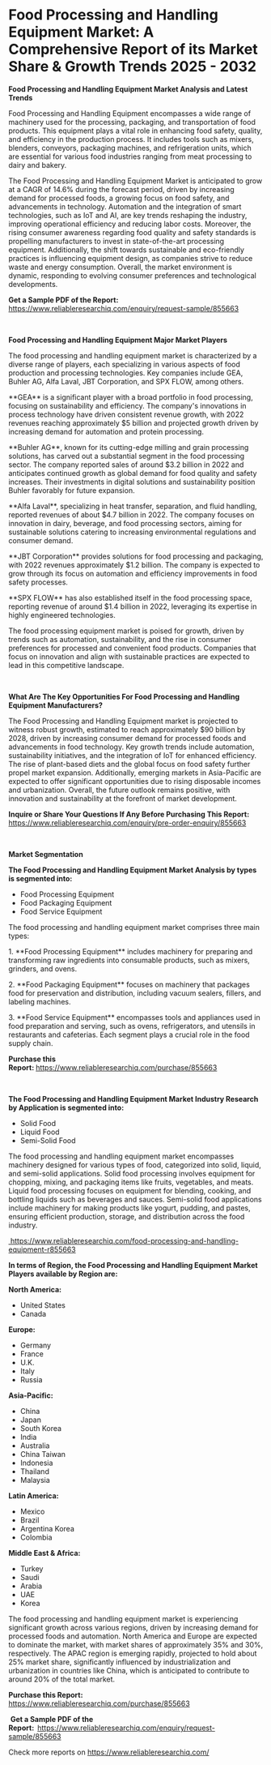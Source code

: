 <p><h1>Food Processing and Handling Equipment Market: A Comprehensive Report of its Market Share & Growth Trends 2025 - 2032</h1></p><p><strong>Food Processing and Handling Equipment Market Analysis and Latest Trends</strong></p>
<p><p>Food Processing and Handling Equipment encompasses a wide range of machinery used for the processing, packaging, and transportation of food products. This equipment plays a vital role in enhancing food safety, quality, and efficiency in the production process. It includes tools such as mixers, blenders, conveyors, packaging machines, and refrigeration units, which are essential for various food industries ranging from meat processing to dairy and bakery.</p><p>The Food Processing and Handling Equipment Market is anticipated to grow at a CAGR of 14.6% during the forecast period, driven by increasing demand for processed foods, a growing focus on food safety, and advancements in technology. Automation and the integration of smart technologies, such as IoT and AI, are key trends reshaping the industry, improving operational efficiency and reducing labor costs. Moreover, the rising consumer awareness regarding food quality and safety standards is propelling manufacturers to invest in state-of-the-art processing equipment. Additionally, the shift towards sustainable and eco-friendly practices is influencing equipment design, as companies strive to reduce waste and energy consumption. Overall, the market environment is dynamic, responding to evolving consumer preferences and technological developments.</p></p>
<p><strong>Get a Sample PDF of the Report:&nbsp;</strong> <a href="https://www.reliableresearchiq.com/enquiry/request-sample/855663?utm_campaign=2251&utm_medium=2&utm_source=Github&utm_content=ia&utm_term=17022025&utm_id=food-processing-and-handling-equipment">https://www.reliableresearchiq.com/enquiry/request-sample/855663</a></p>
<p>&nbsp;</p>
<p><strong>Food Processing and Handling Equipment Major Market Players</strong></p>
<p><p>The food processing and handling equipment market is characterized by a diverse range of players, each specializing in various aspects of food production and processing technologies. Key companies include GEA, Buhler AG, Alfa Laval, JBT Corporation, and SPX FLOW, among others.</p><p>**GEA** is a significant player with a broad portfolio in food processing, focusing on sustainability and efficiency. The company's innovations in process technology have driven consistent revenue growth, with 2022 revenues reaching approximately $5 billion and projected growth driven by increasing demand for automation and protein processing.</p><p>**Buhler AG**, known for its cutting-edge milling and grain processing solutions, has carved out a substantial segment in the food processing sector. The company reported sales of around $3.2 billion in 2022 and anticipates continued growth as global demand for food quality and safety increases. Their investments in digital solutions and sustainability position Buhler favorably for future expansion.</p><p>**Alfa Laval**, specializing in heat transfer, separation, and fluid handling, reported revenues of about $4.7 billion in 2022. The company focuses on innovation in dairy, beverage, and food processing sectors, aiming for sustainable solutions catering to increasing environmental regulations and consumer demand.</p><p>**JBT Corporation** provides solutions for food processing and packaging, with 2022 revenues approximately $1.2 billion. The company is expected to grow through its focus on automation and efficiency improvements in food safety processes.</p><p>**SPX FLOW** has also established itself in the food processing space, reporting revenue of around $1.4 billion in 2022, leveraging its expertise in highly engineered technologies. </p><p>The food processing equipment market is poised for growth, driven by trends such as automation, sustainability, and the rise in consumer preferences for processed and convenient food products. Companies that focus on innovation and align with sustainable practices are expected to lead in this competitive landscape.</p></p>
<p>&nbsp;</p>
<p><strong>What Are The Key Opportunities For Food Processing and Handling Equipment Manufacturers?</strong></p>
<p><p>The Food Processing and Handling Equipment market is projected to witness robust growth, estimated to reach approximately $90 billion by 2028, driven by increasing consumer demand for processed foods and advancements in food technology. Key growth trends include automation, sustainability initiatives, and the integration of IoT for enhanced efficiency. The rise of plant-based diets and the global focus on food safety further propel market expansion. Additionally, emerging markets in Asia-Pacific are expected to offer significant opportunities due to rising disposable incomes and urbanization. Overall, the future outlook remains positive, with innovation and sustainability at the forefront of market development.</p></p>
<p><strong>Inquire or Share Your Questions If Any Before Purchasing This Report:</strong> <a href="https://www.reliableresearchiq.com/enquiry/pre-order-enquiry/855663?utm_campaign=2251&utm_medium=2&utm_source=Github&utm_content=ia&utm_term=17022025&utm_id=food-processing-and-handling-equipment">https://www.reliableresearchiq.com/enquiry/pre-order-enquiry/855663</a></p>
<p>&nbsp;</p>
<p><strong>Market Segmentation</strong></p>
<p><strong>The Food Processing and Handling Equipment Market Analysis by types is segmented into:</strong></p>
<p><ul><li>Food Processing Equipment</li><li>Food Packaging Equipment</li><li>Food Service Equipment</li></ul></p>
<p><p>The food processing and handling equipment market comprises three main types: </p><p>1. **Food Processing Equipment** includes machinery for preparing and transforming raw ingredients into consumable products, such as mixers, grinders, and ovens.</p><p>  </p><p>2. **Food Packaging Equipment** focuses on machinery that packages food for preservation and distribution, including vacuum sealers, fillers, and labeling machines.</p><p>  </p><p>3. **Food Service Equipment** encompasses tools and appliances used in food preparation and serving, such as ovens, refrigerators, and utensils in restaurants and cafeterias. Each segment plays a crucial role in the food supply chain.</p></p>
<p><strong>Purchase this Report:&nbsp;</strong><a href="https://www.reliableresearchiq.com/purchase/855663?utm_campaign=2251&utm_medium=2&utm_source=Github&utm_content=ia&utm_term=17022025&utm_id=food-processing-and-handling-equipment">https://www.reliableresearchiq.com/purchase/855663</a></p>
<p>&nbsp;</p>
<p><strong>The Food Processing and Handling Equipment Market Industry Research by Application is segmented into:</strong></p>
<p><ul><li>Solid Food</li><li>Liquid Food</li><li>Semi-Solid Food</li></ul></p>
<p><p>The food processing and handling equipment market encompasses machinery designed for various types of food, categorized into solid, liquid, and semi-solid applications. Solid food processing involves equipment for chopping, mixing, and packaging items like fruits, vegetables, and meats. Liquid food processing focuses on equipment for blending, cooking, and bottling liquids such as beverages and sauces. Semi-solid food applications include machinery for making products like yogurt, pudding, and pastes, ensuring efficient production, storage, and distribution across the food industry.</p></p>
<p><a href="https://www.reliableresearchiq.com/food-processing-and-handling-equipment-r855663?utm_campaign=2251&utm_medium=2&utm_source=Github&utm_content=ia&utm_term=17022025&utm_id=food-processing-and-handling-equipment">&nbsp;https://www.reliableresearchiq.com/food-processing-and-handling-equipment-r855663</a></p>
<p><strong>In terms of Region, the Food Processing and Handling Equipment Market Players available by Region are:</strong></p>
<p>
    <p> <strong> North America: </strong>
        <ul>
            <li>United States</li>
            <li>Canada</li>
        </ul>
        </p> 
    <p> <strong> Europe: </strong>
        <ul>
            <li>Germany</li>
            <li>France</li>
            <li>U.K.</li>
            <li>Italy</li>
            <li>Russia</li>
        </ul>
        </p> 
    <p> <strong> Asia-Pacific: </strong>
        <ul>
            <li>China</li>
            <li>Japan</li>
            <li>South Korea</li>
            <li>India</li>
            <li>Australia</li>
            <li>China Taiwan</li>
            <li>Indonesia</li>
            <li>Thailand</li>
            <li>Malaysia</li>
        </ul>
        </p> 
    <p> <strong> Latin America: </strong>
        <ul>
            <li>Mexico</li>
            <li>Brazil</li>
            <li>Argentina Korea</li>
            <li>Colombia</li>
        </ul>
        </p> 
    <p> <strong> Middle East & Africa: </strong>
        <ul>
            <li>Turkey</li>
            <li>Saudi</li>
            <li>Arabia</li>
            <li>UAE</li>
            <li>Korea</li>
        </ul>
    </p>
    </p>
<p><p>The food processing and handling equipment market is experiencing significant growth across various regions, driven by increasing demand for processed foods and automation. North America and Europe are expected to dominate the market, with market shares of approximately 35% and 30%, respectively. The APAC region is emerging rapidly, projected to hold about 25% market share, significantly influenced by industrialization and urbanization in countries like China, which is anticipated to contribute to around 20% of the total market.</p></p>
<p><strong>Purchase this Report: </strong><a href="https://www.reliableresearchiq.com/purchase/855663?utm_campaign=2251&utm_medium=2&utm_source=Github&utm_content=ia&utm_term=17022025&utm_id=food-processing-and-handling-equipment">https://www.reliableresearchiq.com/purchase/855663</a></p>
<p>&nbsp;<strong>Get a Sample PDF of the Report:&nbsp;&nbsp;</strong><a href="https://www.reliableresearchiq.com/enquiry/request-sample/855663?utm_campaign=2251&utm_medium=2&utm_source=Github&utm_content=ia&utm_term=17022025&utm_id=food-processing-and-handling-equipment">https://www.reliableresearchiq.com/enquiry/request-sample/855663</a></p>
<p><strong></strong></p>
<p>Check more reports on <a href="https://www.reliableresearchiq.com/?utm_campaign=2251&utm_medium=2&utm_source=Github&utm_content=ia&utm_term=17022025&utm_id=food-processing-and-handling-equipment">https://www.reliableresearchiq.com/</a></p>